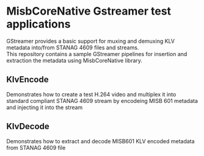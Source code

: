 # MisbCoreNative Gstreamer test applications

 GStreamer provides a basic support for muxing and demuxing KLV metadata into/from STANAG 4609 files and streams.  
 This repository contains a sample GStreamer pipelines for insertion and extraction the metadata using MisbCoreNative library. 

 ## KlvEncode

  Demonstrates how to create a test H.264 video and multiplex it into standard compliant STANAG 4609 stream by encodeing MISB 601 metadata and injecting it into the stream

 ## KlvDecode

 Demonstrates how to extract and decode MISB601 KLV encoded metadata from STANAG 4609 file

